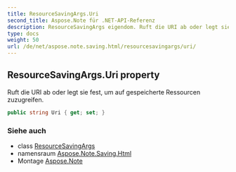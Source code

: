 ```yaml
---
title: ResourceSavingArgs.Uri
second_title: Aspose.Note für .NET-API-Referenz
description: ResourceSavingArgs eigendom. Ruft die URI ab oder legt sie fest um auf gespeicherte Ressourcen zuzugreifen.
type: docs
weight: 50
url: /de/net/aspose.note.saving.html/resourcesavingargs/uri/
---
```

## ResourceSavingArgs.Uri property

Ruft die URI ab oder legt sie fest, um auf gespeicherte Ressourcen zuzugreifen.

```csharp
public string Uri { get; set; }
```

### Siehe auch

* class [ResourceSavingArgs](../)
* namensraum [Aspose.Note.Saving.Html](../../resourcesavingargs/)
* Montage [Aspose.Note](../../../)


